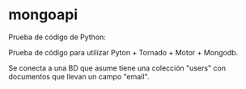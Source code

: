 # mongoapi
Prueba de código de Python:

Prueba de código para utilizar Pyton + Tornado + Motor + Mongodb.

Se conecta a una BD que asume tiene una colección "users" con documentos que llevan un campo "email".
